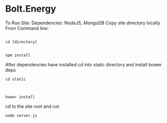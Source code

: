 # Bolt.Energy
To Run Site:
Dependencies: NodeJS, MongoDB
Copy site directory locally
From Command line:

<code>
cd [directory]

npm install
</code>

After dependencies have installed cd into static directory and install bower deps

<code>cd static

bower install</code>

cd to the site root and run

<code>node server.js</code>